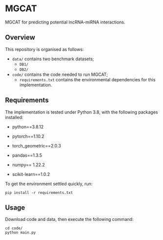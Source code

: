 # MGCAT

MGCAT for predicting potential lncRNA-miRNA interactions.

## Overview

This repository is organised as follows:

+ `data/` contains two benchmark datasets;
    + `DB1/`
    + `DB2/`
+ `code/` contains the code needed to run MGCAT;
    + `requirements.txt` contains the environmental dependencies for this implementation.

## Requirements

The implementation is tested under Python 3.8, with the following packages installed:

* python==3.8.12

* pytorch==1.10.2

* torch_geometric==2.0.3

* pandas==1.3.5

* numpy== 1.22.2

* scikit-learn==1.0.2

To get the environment settled quickly, run:

    pip install -r requirements.txt

## Usage

Download code and data, then execute the following command:

    cd code/
    python main.py

